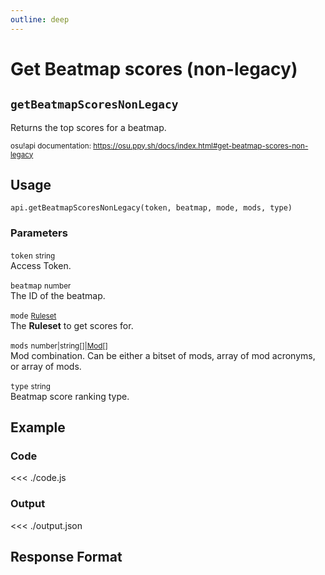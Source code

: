 ```yaml
---
outline: deep
---
```


# Get Beatmap scores (non-legacy) <Badge type="info" text="GET"/>

## `getBeatmapScoresNonLegacy`

Returns the top scores for a beatmap.

<small>osu!api documentation: https://osu.ppy.sh/docs/index.html#get-beatmap-scores-non-legacy</small>

## Usage

`api.getBeatmapScoresNonLegacy(token, beatmap, mode, mods, type)`

### Parameters

`token` <small>string</small> <Badge type="tip" text="optional" /><br>
Access Token.

`beatmap` <small>number</small><br>
The ID of the beatmap.

`mode` <small>[Ruleset](../../types/ruleset)</small> <Badge type="tip" text="optional" /><br>
The **Ruleset** to get scores for.

`mods` <small>number|string[]|[Mod](../../types/mod)[]</small> <Badge type="tip" text="optional" /><br>
Mod combination. Can be either a bitset of mods, array of mod acronyms, or array of mods.

`type` <small>string</small> <Badge type="tip" text="optional" /><br>
Beatmap score ranking type.

## Example

### Code
<<< ./code.js

### Output
<<< ./output.json

## Response Format

<!--@include: ./response.md-->
